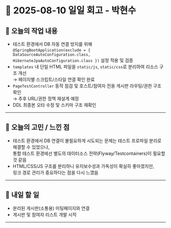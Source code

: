 # 📝 2025-08-10 일일 회고 - 박현수

## 🌱 오늘의 작업 내용
- 테스트 환경에서 DB 자동 연결 방지를 위해  
  `@SpringBootApplication(exclude = { DataSourceAutoConfiguration.class, HibernateJpaAutoConfiguration.class })` 설정 적용 및 검증
- `templates` 내 단일 HTML 파일을 `static/js`, `static/css`로 분리하여 리소스 구조 개선  
  → 페이지별 스크립트/스타일 연결 확인 완료
- `PageTestController` 동작 점검 및 호스트/참여자 전용 게시판 라우팅/권한 구조 확인  
  → 추후 URL/권한 정책 재설계 예정
- DDL 최종본 오타 수정 및 스키마 구조 재확인

---

## 🤔 오늘의 고민 / 느낀 점
- 테스트 환경에서 DB 연결이 불필요하게 시도되는 문제는 테스트 프로파일 분리로 해결할 수 있었으나,  
  통합 테스트 환경에선 별도의 데이터소스 전략(Flyway/Testcontainers)이 필요할 것 같음
- HTML/CSS/JS 구조를 분리하니 유지보수성과 가독성이 확실히 좋아졌지만,  
  링크 경로 관리가 중요하다는 점을 다시 느꼈음


---

## 📅 내일 할 일
- 분리된 게시판(소통용) 미팅페이지와 연결
- 게시판 및 참여자 리스트 개발 시작

---
